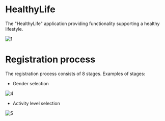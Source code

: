 # HealthyLife
The "HealthyLife" application providing functionality supporting a healthy lifestyle.

![1](https://user-images.githubusercontent.com/56321158/74287063-5eefe780-4d29-11ea-8e2c-c95eaf1e6fda.jpg)

# Registration process
The registration process consists of 8 stages. Examples of stages:

* Gender selection

![4](https://user-images.githubusercontent.com/56321158/74288395-93b16e00-4d2c-11ea-8a43-114e316b7303.jpg)

* Activity level selection

![5](https://user-images.githubusercontent.com/56321158/74288643-3f5abe00-4d2d-11ea-9063-8cd7ab4ac6bf.jpg)